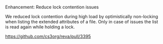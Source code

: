 Enhancement: Reduce lock contention issues

We reduced lock contention during high load by optimistically non-locking when listing the extended attributes of a file.
Only in case of issues the list is read again while holding a lock.

https://github.com/cs3org/reva/pull/3395
